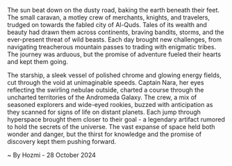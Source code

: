 
The sun beat down on the dusty road, baking the earth beneath their feet.  The small caravan, a motley crew of merchants, knights, and travelers, trudged on towards the fabled city of Al-Quds. Tales of its wealth and beauty had drawn them across continents, braving bandits, storms, and the ever-present threat of wild beasts.  Each day brought new challenges, from navigating treacherous mountain passes to trading with enigmatic tribes.  The journey was arduous, but the promise of adventure fueled their hearts and kept them going.

The starship, a sleek vessel of polished chrome and glowing energy fields, cut through the void at unimaginable speeds.  Captain Nara, her eyes reflecting the swirling nebulae outside, charted a course through the uncharted territories of the Andromeda Galaxy.  The crew, a mix of seasoned explorers and wide-eyed rookies, buzzed with anticipation as they scanned for signs of life on distant planets.  Each jump through hyperspace brought them closer to their goal - a legendary artifact rumored to hold the secrets of the universe.  The vast expanse of space held both wonder and danger, but the thirst for knowledge and the promise of discovery kept them pushing forward. 

~ By Hozmi - 28 October 2024
